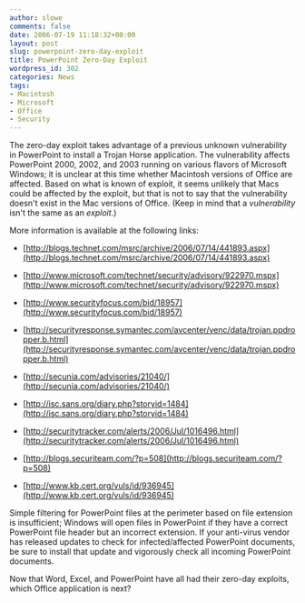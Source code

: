 ```yaml
---
author: slowe
comments: false
date: 2006-07-19 11:18:32+00:00
layout: post
slug: powerpoint-zero-day-exploit
title: PowerPoint Zero-Day Exploit
wordpress_id: 302
categories: News
tags:
- Macintosh
- Microsoft
- Office
- Security
---
```


The zero-day exploit takes advantage of a previous unknown vulnerability in PowerPoint to install a Trojan Horse application. The vulnerability affects PowerPoint 2000, 2002, and 2003 running on various flavors of Microsoft Windows; it is unclear at this time whether Macintosh versions of Office are affected. Based on what is known of exploit, it seems unlikely that Macs could be affected by the exploit, but that is not to say that the vulnerability doesn't exist in the Mac versions of Office. (Keep in mind that a _vulnerability_ isn't the same as an _exploit_.)

More information is available at the following links:

* [http://blogs.technet.com/msrc/archive/2006/07/14/441893.aspx](http://blogs.technet.com/msrc/archive/2006/07/14/441893.aspx)

* [http://www.microsoft.com/technet/security/advisory/922970.mspx](http://www.microsoft.com/technet/security/advisory/922970.mspx)

* [http://www.securityfocus.com/bid/18957](http://www.securityfocus.com/bid/18957)

* [http://securityresponse.symantec.com/avcenter/venc/data/trojan.ppdropper.b.html](http://securityresponse.symantec.com/avcenter/venc/data/trojan.ppdropper.b.html)

* [http://secunia.com/advisories/21040/](http://secunia.com/advisories/21040/)

* [http://isc.sans.org/diary.php?storyid=1484](http://isc.sans.org/diary.php?storyid=1484)

* [http://securitytracker.com/alerts/2006/Jul/1016496.html](http://securitytracker.com/alerts/2006/Jul/1016496.html)

* [http://blogs.securiteam.com/?p=508](http://blogs.securiteam.com/?p=508)

* [http://www.kb.cert.org/vuls/id/936945](http://www.kb.cert.org/vuls/id/936945)

Simple filtering for PowerPoint files at the perimeter based on file extension is insufficient; Windows will open files in PowerPoint if they have a correct PowerPoint file header but an incorrect extension. If your anti-virus vendor has released updates to check for infected/affected PowerPoint documents, be sure to install that update and vigorously check all incoming PowerPoint documents.

Now that Word, Excel, and PowerPoint have all had their zero-day exploits, which Office application is next?
